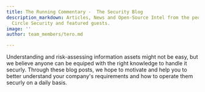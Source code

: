 ```yaml
---
title: The Running Commentary -  The Security Blog
description_markdown: Articles, News and Open-Source Intel from the people of Squared
  Circle Security and featured guests.
image: ''
author: team_members/tero.md

---
```

Understanding and risk-assessing information assets might not be easy, but we believe anyone can be equiped with the right knowledge to handle it securly. Through these blog posts, we hope to motivate and help you to better understand your company's requirements and how to operate them securly on a daily basis.